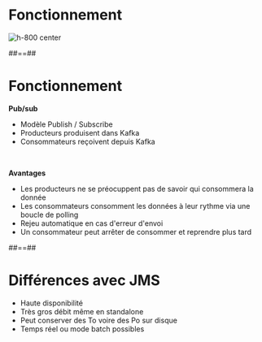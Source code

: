 <!-- .slide: -->

# Fonctionnement

![h-800 center](./assets/images/kafka-architecture.svg)

##==##
<!-- .slide: -->

# Fonctionnement

**Pub/sub**

* Modèle Publish / Subscribe
* Producteurs produisent dans Kafka
* Consommateurs reçoivent depuis Kafka

<p><br></p>

**Avantages**

* Les producteurs ne se préocuppent pas de savoir qui consommera la donnée
* Les consommateurs consomment les données à leur rythme via une boucle de polling
* Rejeu automatique en cas d'erreur d'envoi
* Un consommateur peut arrêter de consommer et reprendre plus tard

##==##
<!-- .slide: -->

# Différences avec JMS

* Haute disponibilité
* Très gros débit même en standalone
* Peut conserver des To voire des Po sur disque
* Temps réel ou mode batch possibles
